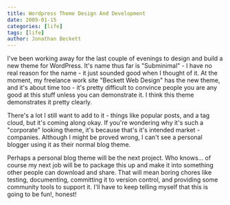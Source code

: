 ```yaml
---
title: Wordpress Theme Design And Development
date: 2009-01-15
categories: [life]
tags: [life]
author: Jonathan Beckett
---
```


I've been working away for the last couple of evenings to design and build a new theme for WordPress. It's name thus far is "Subminimal" - I have no real reason for the name - it just sounded good when I thought of it. At the moment, my freelance work site "Beckett Web Design" has the new theme, and it's about time too - it's pretty difficult to convince people you are any good at this stuff unless you can demonstrate it. I think this theme demonstrates it pretty clearly.

There's a lot I still want to add to it - things like popular posts, and a tag cloud, but it's coming along okay. If you're wondering why it's such a "corporate" looking theme, it's because that's it's intended market - companies. Although I might be proved wrong, I can't see a personal blogger using it as their normal blog theme.

Perhaps a personal blog theme will be the next project. Who knows... of course my next job will be to package this up and make it into something other people can download and share. That will mean boring chores like testing, documenting, committing it to version control, and providing some community tools to support it. I'll have to keep telling myself that this is going to be fun!, honest!